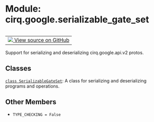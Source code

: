 <div itemscope itemtype="http://developers.google.com/ReferenceObject">
<meta itemprop="name" content="cirq.google.serializable_gate_set" />
<meta itemprop="path" content="Stable" />
<meta itemprop="property" content="TYPE_CHECKING"/>
</div>

# Module: cirq.google.serializable_gate_set

<!-- Insert buttons and diff -->

<table class="tfo-notebook-buttons tfo-api" align="left">

<td>
  <a target="_blank" href="https://github.com/quantumlib/cirq/tree/master/cirq/google/serializable_gate_set.py">
    <img src="https://www.tensorflow.org/images/GitHub-Mark-32px.png" />
    View source on GitHub
  </a>
</td>
</table>



Support for serializing and deserializing cirq.google.api.v2 protos.



## Classes

[`class SerializableGateSet`](../../cirq/google/SerializableGateSet.md): A class for serializing and deserializing programs and operations.

## Other Members

* `TYPE_CHECKING = False` <a id="TYPE_CHECKING"></a>
